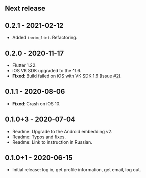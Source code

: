 ## Next release

## 0.2.1 - 2021-02-12

* Added `innim_lint`. Refactoring.

## 0.2.0 - 2020-11-17

* Flutter 1.22.
* iOS VK SDK upgraded to the ^1.6.
* **Fixed**: Build failed on iOS with VK SDK 1.6 (Issue [#2](https://github.com/Innim/flutter_login_vk/issues/2)).

## 0.1.1 - 2020-08-06

* **Fixed**: Crash on iOS 10.

## 0.1.0+3 - 2020-07-04

* Readme: Upgrade to the Android embedding v2.
* Readme: Typos and fixes.
* Readme: Link to instruction in Russian.

## 0.1.0+1 - 2020-06-15

* Initial release: log in, get profile information, get email, log out.
